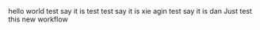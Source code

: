 hello world
test say it is test
test say it is xie
agin test say it is dan
Just test this new workflow
